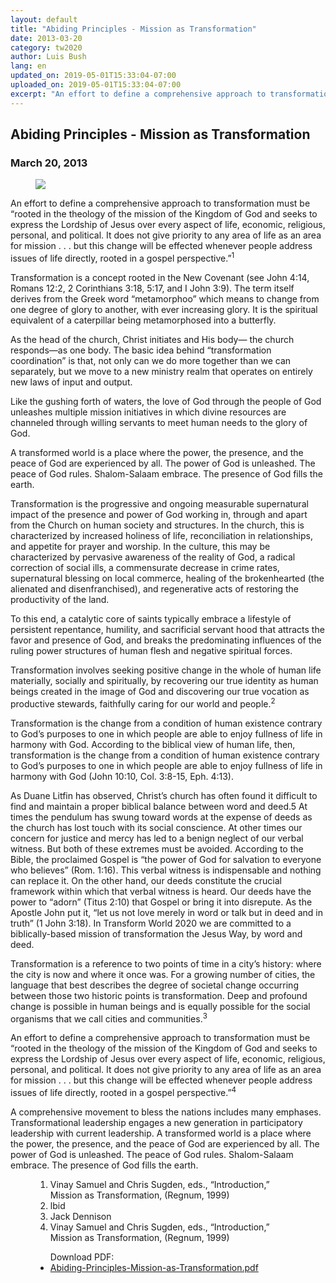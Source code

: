 ```yaml
---
layout: default
title: "Abiding Principles - Mission as Transformation"
date: 2013-03-20
category: tw2020
author: Luis Bush
lang: en
updated_on: 2019-05-01T15:33:04-07:00
uploaded_on: 2019-05-01T15:33:04-07:00
excerpt: "An effort to define a comprehensive approach to transformation must be “rooted in the theology of the mission of the Kingdom of God and seeks to express the Lordship of Jesus over every aspect of life, economic, religious, personal, and political. It does not give priority to any area of life as an area for mission . . . but this change will be effected whenever people address issues of life directly, rooted in a gospel perspective.”"
---
```

<article class="document-container" data-publication-date="{{page.date}}" data-uploaded-on="{{page.uploaded_on}}" data-updated-on="{{page.updated_on}}" data-category="{{page.category}}">
<h1>Abiding Principles - Mission as Transformation</h1>
<h3 id="article-date"><time datetime="2013-03-20">March 20, 2013</time></h3>
<figure class="pic-left">
  <img src="{{ site.baseurl }}/assets/images/2013-03-20/Abiding-Principles.png">
</figure>
<p>An effort to define a comprehensive approach to transformation must be “rooted in the theology of the mission of the Kingdom of God and seeks to express the Lordship of Jesus over every aspect of life, economic, religious, personal, and political. It does not give priority to any area of life as an area for mission . . . but this change will be effected whenever people address issues of life directly, rooted in a gospel perspective.”<sup>1</sup></p>

<p>Transformation is a concept rooted in the New Covenant (see John 4:14, Romans 12:2, 2 Corinthians 3:18, 5:17, and I John 3:9). The term itself derives from the Greek word “metamorphoo” which means to change from one degree of glory to another, with ever increasing glory. It is the spiritual equivalent of a caterpillar being metamorphosed into a butterfly.</p>

<p>As the head of the church, Christ initiates and His body— the church responds—as one body. The basic idea behind “transformation coordination” is that, not only can we do more together than we can separately, but we move to a new ministry realm that operates on entirely new laws of input and output.</p>

<p>Like the gushing forth of waters, the love of God through the people of God unleashes multiple mission initiatives in which divine resources are channeled through willing servants to meet human needs to the glory of God.</p>

<p>A transformed world is a place where the power, the presence, and the peace of God are experienced by all. The power of God is unleashed. The peace of God rules. Shalom-Salaam embrace. The presence of God fills the earth.</p>

<p>Transformation is the progressive and ongoing measurable supernatural impact of the presence and power of God working in, through and apart from the Church on human society and structures. In the church, this is characterized by increased holiness of life, reconciliation in relationships, and appetite for prayer and worship. In the culture, this may be characterized by pervasive awareness of the reality of God, a radical correction of social ills, a commensurate decrease in crime rates, supernatural blessing on local commerce, healing of the brokenhearted (the alienated and disenfranchised), and regenerative acts of restoring the productivity of the land.</p>

<p>To this end, a catalytic core of saints typically embrace a lifestyle of persistent repentance, humility, and sacrificial servant hood that attracts the favor and presence of God, and breaks the predominating influences of the ruling power structures of human flesh and negative spiritual forces.</p>

<p>Transformation involves seeking positive change in the whole of human life materially, socially and spiritually, by recovering our true identity as human beings created in the image of God and discovering our true vocation as productive stewards, faithfully caring for our world and people.<sup>2</sup></p>

<p>Transformation is the change from a condition of human existence contrary to God’s purposes to one in which people are able to enjoy fullness of life in harmony with God. According to the biblical view of human life, then, transformation is the change from a condition of human existence contrary to God’s purposes to one in which people are able to enjoy fullness of life in harmony with God (John 10:10, Col. 3:8-15, Eph. 4:13).</p>

<p>As Duane Litfin has observed, Christ’s church has often found it difficult to find and maintain a proper biblical balance between word and deed.5 At times the pendulum has swung toward words at the expense of deeds as the church has lost touch with its social conscience. At other times our concern for justice and mercy has led to a benign neglect of our verbal witness. But both of these extremes must be avoided. According to the Bible, the proclaimed Gospel is “the power of God for salvation to everyone who believes” (Rom. 1:16). This verbal witness is indispensable and nothing can replace it. On the other hand, our deeds constitute the crucial framework within which that verbal witness is heard. Our deeds have the power to “adorn” (Titus 2:10) that Gospel or bring it into disrepute. As the Apostle John put it, “let us not love merely in word or talk but in deed and in truth” (1 John 3:18). In Transform World 2020 we are committed to a biblically-based mission of transformation the Jesus Way, by word and deed.</p>

<p>Transformation is a reference to two points of time in a city’s history: where the city is now and where it once was. For a growing number of cities, the language that best describes the degree of societal change occurring between those two historic points is transformation. Deep and profound change is possible in human beings and is equally possible for the social organisms that we call cities and communities.<sup>3</sup></p>

<p>An effort to define a comprehensive approach to transformation must be “rooted in the theology of the mission of the Kingdom of God and seeks to express the Lordship of Jesus over every aspect of life, economic, religious, personal, and political. It does not give priority to any area of life as an area for mission . . . but this change will be effected whenever people address issues of life directly, rooted in a gospel perspective.”<sup>4</sup></p>

<p>A comprehensive movement to bless the nations includes many emphases. Transformational leadership engages a new generation in participatory leadership with current leadership. A transformed world is a place where the power, the presence, and the peace of God are experienced by all. The power of God is unleashed. The peace of God rules. Shalom-Salaam embrace. The presence of God fills the earth.</p>

<figure class="resource-links">
  <ol>
    <li>Vinay Samuel and Chris Sugden, eds., “Introduction,” Mission as Transformation, (Regnum, 1999)</li>
    <li>lbid</li>
    <li>Jack Dennison</li>
    <li>Vinay Samuel and Chris Sugden, eds., “Introduction,” Mission as Transformation, (Regnum, 1999)</li>
  </ol>
  <ul>Download PDF:
    <li><a href="{{ site.url }}{{ site.baseurl }}/assets/pdf/2013-03-20/Abiding-Principles-Mission-as-Transformation.pdf">Abiding-Principles-Mission-as-Transformation.pdf</a></li>
  </ul>
</figure>
</article>
